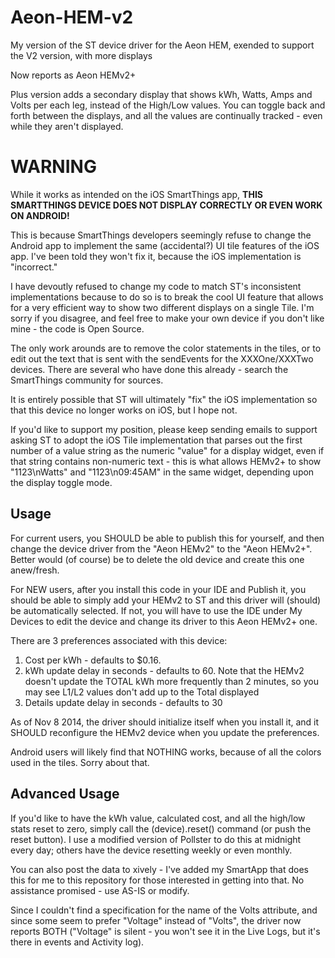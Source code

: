 Aeon-HEM-v2
===========

My version of the ST device driver for the Aeon HEM, exended to support the V2 version, with more displays

Now reports as Aeon HEMv2+

Plus version adds a secondary display that shows kWh, Watts, Amps and Volts per each leg, instead of the High/Low values. You can toggle back and forth between the displays, and all the values are continually tracked - even while they aren't displayed.

WARNING
=======
While it works as intended on the iOS SmartThings app, <b>THIS SMARTTHINGS DEVICE DOES NOT DISPLAY CORRECTLY OR EVEN WORK ON ANDROID!</b>

This is because SmartThings developers seemingly refuse to change the Android app to implement the same (accidental?) UI tile features of the iOS app. I've been told they won't fix it, because the iOS implementation is "incorrect."

I have devoutly refused to change my code to match ST's inconsistent implementations because to do so is to break the cool UI feature that allows for a very efficient way to show two different displays on a single Tile. I'm sorry if you disagree, and feel free to make your own device if you don't like mine - the code is Open Source.

The only work arounds are to remove the color statements in the tiles, or to edit out the text that is sent with the sendEvents for the XXXOne/XXXTwo devices. There are several who have done this already - search the SmartThings community for sources.

It is entirely possible that ST will ultimately "fix" the iOS implementation so that this device no longer works on iOS, but I hope not.

If you'd like to support my position, please keep sending emails to support asking ST to adopt the iOS Tile implementation that parses out the first number of a value string as the numeric "value" for a display widget, even if that string contains non-numeric text - this is what allows HEMv2+ to show "1123\nWatts" and "1123\n09:45AM" in the same widget, depending upon the display toggle mode.


Usage
-----

For current users, you SHOULD be able to publish this for yourself, and then change the device driver from the "Aeon HEMv2" to the "Aeon HEMv2+". Better would (of course) be to delete the old device and create this one anew/fresh.

For NEW users, after you install this code in your IDE and Publish it, you should be able to simply add your HEMv2 to ST and this driver will (should) be automatically selected. If not, you will have to use the IDE under My Devices to edit the device and change its driver to this Aeon HEMv2+ one.

There are 3 preferences associated with this device:
1) Cost per kWh - defaults to $0.16.
2) kWh update delay in seconds - defaults to 60. Note that the HEMv2 doesn't update the TOTAL kWh more frequently than 2 minutes, so you may see L1/L2 values don't add up to the Total displayed
3) Details update delay in seconds - defaults to 30

As of Nov 8 2014, the driver should initialize itself when you install it, and it SHOULD reconfigure the HEMv2 device when you update the preferences. 

Android users will likely find that NOTHING works, because of all the colors used in the tiles. Sorry about that.

Advanced Usage
--------------
If you'd like to have the kWh value, calculated cost, and all the high/low stats reset to zero, simply call the (device).reset() command (or push the reset button). I use a modified version of Pollster to do this at midnight every day; others have the device resetting weekly or even monthly.

You can also post the data to xively - I've added my SmartApp that does this for me to this repository for those interested in getting into that. No assistance promised - use AS-IS or modify.

Since I couldn't find a specification for the name of the Volts attribute, and since some seem to prefer "Voltage" instead of "Volts", the driver now reports BOTH ("Voltage" is silent - you won't see it in the Live Logs, but it's there in events and Activity log).
